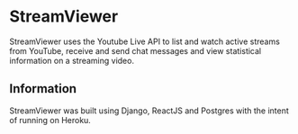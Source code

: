 # StreamViewer

StreamViewer uses the Youtube Live API to list and watch active streams from YouTube, receive and send chat messages and view statistical information on a streaming video.

## Information

StreamViewer was built using Django, ReactJS and Postgres with the intent of running on Heroku.
